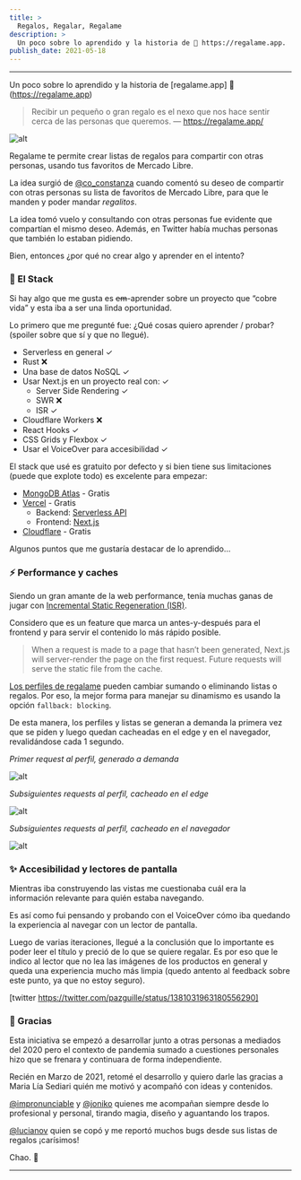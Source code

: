 ```yaml
---
title: >
  Regalos, Regalar, Regalame
description: >
  Un poco sobre lo aprendido y la historia de 🎁 https://regalame.app.
publish_date: 2021-05-18
---
```


---

Un poco sobre lo aprendido y la historia de [regalame.app] 🎁(https://regalame.app)

> Recibir un pequeño o gran regalo es el nexo que nos hace sentir cerca de las personas que queremos. — https://regalame.app/

![alt](https://photos.collectednotes.com/photos/147/e3368492-3ce7-400c-a21b-b3c2b2dd9805)

Regalame te permite crear listas de regalos para compartir con otras personas, usando tus favoritos de Mercado Libre.

La idea surgió de [@co_constanza](https://twitter.com/co_constanza) cuando comentó su deseo de compartir con otras personas su lista de favoritos de Mercado Libre, para que le manden y poder mandar *regalitos*.

La idea tomó vuelo y consultando con otras personas fue evidente que compartían el mismo deseo. Además, en Twitter había muchas personas que también lo estaban pidiendo.

Bien, entonces ¿por qué no crear algo y aprender en el intento?

###  🧰 El Stack

Si hay algo que me gusta es ~~em~~-aprender sobre un proyecto que “cobre vida” y esta iba a ser una linda oportunidad.

Lo primero que me pregunté fue: ¿Qué cosas quiero aprender / probar? (spoiler sobre que sí y que no llegué).

- Serverless en general ✓
- Rust ❌
- Una base de datos NoSQL ✓
- Usar Next.js en un proyecto real con: ✓
  - Server Side Rendering ✓
  - SWR ❌
  - ISR ✓
- Cloudflare Workers ❌
- React Hooks ✓
- CSS Grids y Flexbox ✓
- Usar el VoiceOver para accesibilidad ✓

El stack que usé es gratuito por defecto y si bien tiene sus limitaciones (puede que explote todo) es excelente para empezar:

- [MongoDB Atlas](https://www.mongodb.com/cloud/atlas2) - Gratis
- [Vercel](https://vercel.com/) - Gratis
  - Backend: [Serverless API](https://vercel.com/docs/serverless-functions/introduction)
  - Frontend: [Next.js](https://nextjs.org/)
- [Cloudflare](https://www.cloudflare.com/) - Gratis

Algunos puntos que me gustaría destacar  de lo aprendido...

### ⚡️ Performance y caches

Siendo un gran amante de la web performance, tenía muchas ganas de jugar con [Incremental Static Regeneration (ISR)](https://www.smashingmagazine.com/2021/04/incremental-static-regeneration-nextjs/).

Considero que es un feature que marca un antes-y-después para el frontend y para servir el contenido lo más rápido posible.

> When a request is made to a page that hasn’t been generated, Next.js will server-render the page on the first request. Future requests will serve the static file from the cache.

[Los perfiles de regalame](https://regalame.app/pazguille) pueden cambiar sumando o eliminando listas o regalos. Por eso, la mejor forma para manejar su dinamismo es usando la opción `fallback: blocking`.

De esta manera, los perfiles y listas se generan a demanda la primera vez que se piden y luego quedan cacheadas en el edge y en el navegador, revalidándose cada 1 segundo.

*Primer request al perfil, generado a demanda*

![alt](https://photos.collectednotes.com/photos/147/d7f3806f-614a-401b-ab27-b590069d7619)

*Subsiguientes requests al perfil, cacheado en el edge*

![alt](https://photos.collectednotes.com/photos/147/67428a23-f7e3-46b9-b72b-6456f1c0532e)

*Subsiguientes requests al perfil, cacheado en el navegador*

![alt](https://photos.collectednotes.com/photos/147/275e141e-038e-4c62-912c-7f17292498a6)


### ✨ Accesibilidad y lectores de pantalla

Mientras iba construyendo las vistas me cuestionaba cuál era la información relevante para quién estaba navegando.

Es así como fui pensando y probando con el VoiceOver cómo iba quedando la experiencia al navegar con un lector de pantalla.

Luego de varias iteraciones, llegué a la conclusión que lo importante es poder leer el título y preció de lo que se quiere regalar. Es por eso que le indico al lector que no lea las imágenes de los productos en general y queda una experiencia mucho más limpia (quedo antento al feedback sobre este punto, ya que no estoy seguro).

[twitter https://twitter.com/pazguille/status/1381031963180556290]

### 🙌  Gracias

Esta iniciativa se empezó a desarrollar junto a otras personas a mediados del 2020 pero el contexto de pandemia sumado a cuestiones personales hizo que se frenara y continuara de forma independiente.

Recién en Marzo de 2021, retomé el desarrollo y quiero darle las gracias a Maria Lía Sediari quién me motivó y acompañó con ideas y contenidos.

[@impronunciable](https://twitter.com/impronunciable) y [@joniko](https://twitter.com/joniko) quienes me acompañan siempre desde lo profesional y personal, tirando magia, diseño y aguantando los trapos.

[@lucianov](https://twitter.com/lucianov) quien se copó y me reportó muchos bugs desde sus listas de regalos ¡carísimos!

Chao. 🚀

---
